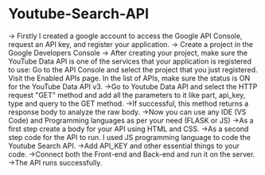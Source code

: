 # Youtube-Search-API

-> Firstly I created a google account to access the Google API Console, request an API key, and register your application. 
-> Create a project in the Google Developers Console
-> After creating your project, make sure the YouTube Data API is one of the services that your application is registered to use:
    Go to the API Console and select the project that you just registered.
    Visit the Enabled APIs page. In the list of APIs, make sure the status is ON for the YouTube Data API v3.
->Go to Youtube Data API and select the HTTP request "GET" method and add all the parameters to it like part, api_key, type and query to the GET method.
->If successful, this method returns a response body to analyze the raw body.
->Now you can use any IDE (VS Code) and Programming languages as per your need (FLASK or JS)
->As a first step create a body for your API using HTML and CSS.
->As a second step code for the API to run. I used JS programming language to code the Youtube Search API.
->Add API_KEY and other essential things to your code.
->Connect both the Front-end and Back-end and run it on the server.
->The API runs successfully.
